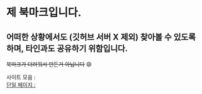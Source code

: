 # 제 북마크입니다.
## 어떠한 상황에서도 (깃허브 서버 X 제외) 찾아볼 수 있도록 하며, 타인과도 공유하기 위함입니다.
~~북마크가 더러워서 만든거 아닙니다~~ :smile:



사이트 모음 : <a href="https://github.com/hbsowo58/bookmark/blob/master/site/site.md">  
  단일 페이지 :  <a href="https://github.com/hbsowo58/bookmark/blob/master/site/site.md">


